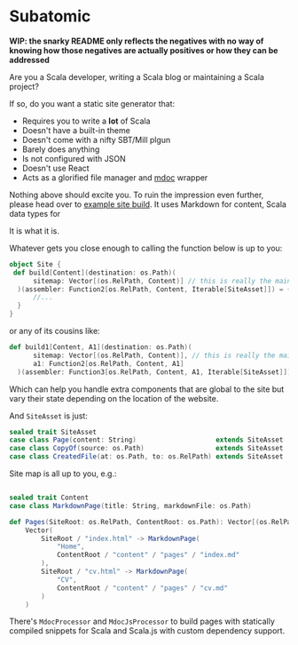 # Subatomic

**WIP: the snarky README only reflects the negatives with no way of knowing how those negatives are actually positives or how they can be addressed**

Are you a Scala developer, writing a Scala blog or maintaining a Scala project?

If so, do you want a static site generator that:

* Requires you to write a **lot** of Scala
* Doesn't have a built-in theme
* Doesn't come with a nifty SBT/Mill plgun
* Barely does anything
* Is not configured with JSON
* Doesn't use React
* Acts as a glorified file manager and [mdoc](https://scalameta.org/mdoc/) wrapper

Nothing above should excite you. To ruin the impression even further, please head over to [example site build](/example). It uses Markdown for content, Scala data types for

It is what it is.

Whatever gets you close enough to calling the function below is up to you:

```scala
object Site {
 def build[Content](destination: os.Path)(
      sitemap: Vector[(os.RelPath, Content)] // this is really the main type
  )(assembler: Function2[os.RelPath, Content, Iterable[SiteAsset]]) = {
      //...
  }
}
```

or any of its cousins like:

```scala
def build1[Content, A1](destination: os.Path)(
      sitemap: Vector[(os.RelPath, Content)], // this is really the main type
      a1: Function2[os.RelPath, Content, A1]
  )(assembler: Function3[os.RelPath, Content, A1, Iterable[SiteAsset]]) = {
```

Which can help you handle extra components that are global to the site but vary their state depending on the location of the website.

And `SiteAsset` is just:

```scala
sealed trait SiteAsset
case class Page(content: String)                    extends SiteAsset
case class CopyOf(source: os.Path)                  extends SiteAsset
case class CreatedFile(at: os.Path, to: os.RelPath) extends SiteAsset
```

Site map is all up to you, e.g.:

```scala

sealed trait Content
case class MarkdownPage(title: String, markdownFile: os.Path)

def Pages(SiteRoot: os.RelPath, ContentRoot: os.Path): Vector[(os.RelPath, Content)] =
    Vector(
        SiteRoot / "index.html" -> MarkdownPage(
            "Home",
            ContentRoot / "content" / "pages" / "index.md"
        ),
        SiteRoot / "cv.html" -> MarkdownPage(
            "CV",
            ContentRoot / "content" / "pages" / "cv.md"
        )
    )
```

There's `MdocProcessor` and `MdocJsProcessor` to build pages with statically compiled snippets for Scala and Scala.js with custom dependency support.
